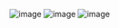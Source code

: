 ![image](https://user-images.githubusercontent.com/74363928/232229041-852be895-09d5-4b4e-a522-904be36c1958.png)
![image](https://user-images.githubusercontent.com/74363928/232229050-1c4caa22-0e0c-4007-9f3d-27a5073a1367.png)
![image](https://user-images.githubusercontent.com/74363928/232229068-c5a47ab5-174a-4d42-93ad-73226ad25d95.png)
